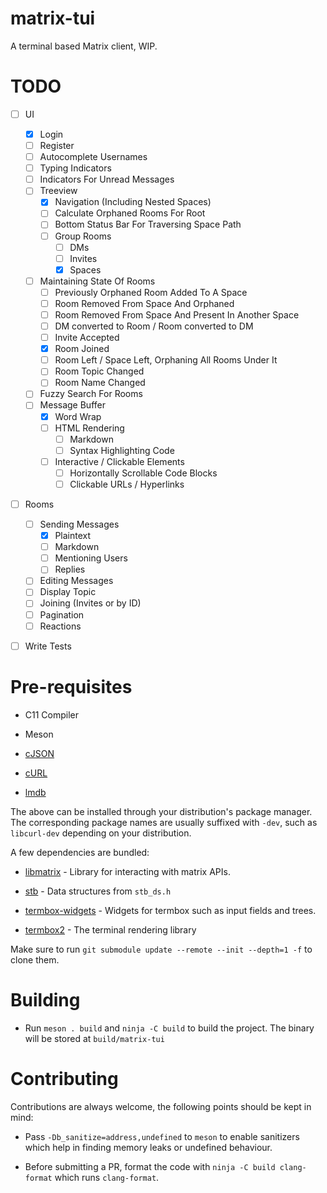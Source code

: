 # matrix-tui

A terminal based Matrix client, WIP.

# TODO

- [ ] UI
  - [x] Login
  - [ ] Register
  - [ ] Autocomplete Usernames
  - [ ] Typing Indicators
  - [ ] Indicators For Unread Messages
  - [ ] Treeview
    - [x] Navigation (Including Nested Spaces)
    - [ ] Calculate Orphaned Rooms For Root
    - [ ] Bottom Status Bar For Traversing Space Path
    - [ ] Group Rooms
      - [ ] DMs
      - [ ] Invites
      - [x] Spaces
  - [ ] Maintaining State Of Rooms
    - [ ] Previously Orphaned Room Added To A Space
    - [ ] Room Removed From Space And Orphaned
    - [ ] Room Removed From Space And Present In Another Space
    - [ ] DM converted to Room / Room converted to DM
    - [ ] Invite Accepted
    - [x] Room Joined
    - [ ] Room Left / Space Left, Orphaning All Rooms Under It
    - [ ] Room Topic Changed
    - [ ] Room Name Changed
  - [ ] Fuzzy Search For Rooms
  - [ ] Message Buffer
    - [x] Word Wrap
    - [ ] HTML Rendering
      - [ ] Markdown
      - [ ] Syntax Highlighting Code
    - [ ] Interactive / Clickable Elements
      - [ ] Horizontally Scrollable Code Blocks
      - [ ] Clickable URLs / Hyperlinks
- [ ] Rooms
  - [ ] Sending Messages
    - [x] Plaintext
    - [ ] Markdown
    - [ ] Mentioning Users
    - [ ] Replies
  - [ ] Editing Messages
  - [ ] Display Topic
  - [ ] Joining (Invites or by ID)
  - [ ] Pagination
  - [ ] Reactions
- [ ] Write Tests


# Pre-requisites

* C11 Compiler

* Meson

* [cJSON](https://github.com/DaveGamble/cJSON)

* [cURL](https://github.com/curl/curl)

* [lmdb](https://github.com/LMDB/lmdb)

The above can be installed through your distribution's package manager. The corresponding package names are usually suffixed with `-dev`, such as `libcurl-dev` depending on your distribution.

A few dependencies are bundled:

* [libmatrix](https://github.com/git-bruh/libmatrix) - Library for interacting with matrix APIs.

* [stb](https://github.com/nothings/stb) - Data structures from `stb_ds.h`

* [termbox-widgets](https://github.com/git-bruh/termbox-widgets) - Widgets for termbox such as input fields and trees.

* [termbox2](https://github.com/termbox/termbox2) - The terminal rendering library


Make sure to run `git submodule update --remote --init --depth=1 -f` to clone them.

# Building

* Run `meson . build` and `ninja -C build` to build the project. The binary will be stored at `build/matrix-tui`

# Contributing

Contributions are always welcome, the following points should be kept in mind:

* Pass `-Db_sanitize=address,undefined` to `meson` to enable sanitizers which help in finding memory leaks or undefined behaviour.

* Before submitting a PR, format the code with `ninja -C build clang-format` which runs `clang-format`.
